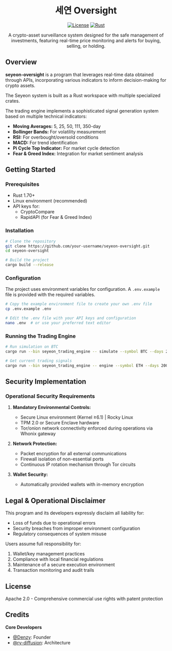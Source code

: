 <div align="center">
  <h1>세연 Oversight</h1>

  [![License](https://img.shields.io/badge/License-Apache%202.0-blue.svg)](https://opensource.org/licenses/Apache-2.0)
  [![Rust](https://img.shields.io/badge/Rust-1.70%2B-orange.svg)](https://www.rust-lang.org/)

  A crypto-asset surveillance system designed for the safe management of investments, featuring real-time price monitoring and alerts for buying, selling, or holding.
</div>

## Overview

**seyeon-oversight** is a program that leverages real-time data obtained through APIs, incorporating various indicators to inform decision-making for crypto assets.

The Seyeon system is built as a Rust workspace with multiple specialized crates.

The trading engine implements a sophisticated signal generation system based on multiple technical indicators:
- **Moving Averages:** 5, 25, 50, 111, 350-day
- **Bollinger Bands:** For volatility measurement
- **RSI:** For overbought/oversold conditions
- **MACD:** For trend identification
- **Pi Cycle Top Indicator:** For market cycle detection
- **Fear & Greed Index:** Integration for market sentiment analysis

## Getting Started

### Prerequisites

- Rust 1.70+
- Linux environment (recommended)
- API keys for:
  - CryptoCompare
  - RapidAPI (for Fear & Greed Index)

### Installation

```bash
# Clone the repository
git clone https://github.com/your-username/seyeon-oversight.git
cd seyeon-oversight

# Build the project
cargo build --release
```

### Configuration

The project uses environment variables for configuration. A `.env.example` file is provided with the required variables.

```bash
# Copy the example environment file to create your own .env file
cp .env.example .env

# Edit the .env file with your API keys and configuration
nano .env  # or use your preferred text editor
```

### Running the Trading Engine

```bash
# Run simulation on BTC
cargo run --bin seyeon_trading_engine -- simulate --symbol BTC --days 2000

# Get current trading signals
cargo run --bin seyeon_trading_engine -- engine --symbol ETH --days 2000
```

## Security Implementation

### Operational Security Requirements

1. **Mandatory Environmental Controls:**
   - Secure Linux environment (Kernel ≥6.1) | Rocky Linux
   - TPM 2.0 or Secure Enclave hardware
   - Tor/onion network connectivity enforced during operations via Whonix gateway

2. **Network Protection:**
   - Packet encryption for all external communications
   - Firewall isolation of non-essential ports
   - Continuous IP rotation mechanism through Tor circuits

3. **Wallet Security:**
   - Automatically provided wallets with in-memory encryption

## Legal & Operational Disclaimer

This program and its developers expressly disclaim all liability for:
- Loss of funds due to operational errors
- Security breaches from improper environment configuration
- Regulatory consequences of system misuse

Users assume full responsibility for:
1. Wallet/key management practices
2. Compliance with local financial regulations
3. Maintenance of a secure execution environment
4. Transaction monitoring and audit trails

## License

Apache 2.0 - Comprehensive commercial use rights with patent protection

## Credits

**Core Developers**
- [@Denzy](https://github.com/denzylegacy): Founder
- [@ry-diffusion](https://github.com/ry-diffusion): Architecture
```
